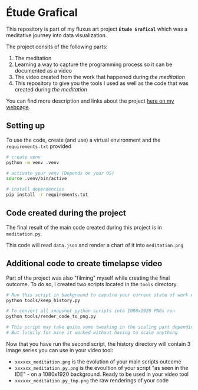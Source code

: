 # Étude Grafical

This repository is part of my fluxus art project **`Étude Grafical`** which was a meditative journey into data visualization.

The project consits of the following parts:

1) The meditation
1) Learning a way to capture the programming process so it can be documented as a video
1) The video created from the work that happened during *the meditation*
1) This repository to give you the tools I used as well as the code that was created during *the meditation*

You can find more description and links about the project [here on my webpage](http://www.fez.world/prj/etude-grafical).

## Setting up

To use the code, create (and use) a virtual environment and the `requirements.txt` provided

```bash
# create venv
python -m venv .venv

# activate your venv (Depends on your OS)
source .venv/bin/active

# install dependencies
pip install -r requirements.txt
```

## Code created during the project

The final result of the main code created during this project is in `meditation.py`.

This code will read `data.json` and render a chart of it into `meditation.png`

## Additional code to create timelapse video

Part of the project was also "filming" myself while creating the final outcome. To do so, I created two scripts located in the `tools` directory.

```bash
# Run this script in background to caputre your current state of work every 10s
python tools/keep_history.py
```

```bash
# To convert all snapshot python scripts into 1080x1920 PNGs run
python tools/render_code_to_png.py

# This script may take quite some tweaking in the scaling part depending on your code
# But luckily for mine it worked without having to scale anything
```

Now that you have run the second script, the history directory will contain 3 image series you can use in your video tool:

* `xxxxxx_meditation.png` is the evolution of your main scripts outcome
* `xxxxxx_meditation.py.png` is the evoultion of your script "as seen in the IDE" - on a 1080x1920 background. Ready to be used in your video tool
* `xxxxxx_meditation.py_tmp.png` the raw renderings of your code
